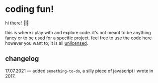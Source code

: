 # coding fun!

hi there! 👋🏻

this is where i play with and explore code. it's not meant to be anything fancy or to be used for a specific project. feel free to use the code here however you want to; it is all [unlicensed](https://unlicense.org/).

## changelog
17.07.2021 — added `something-to-do`, a silly piece of javascript i wrote in 2017.